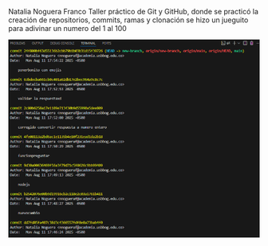 Natalia Noguera Franco
Taller práctico de Git y GitHub, donde se practicó la creación de repositorios, commits, ramas y clonación se hizo un jueguito para adivinar un numero del 1 al 100

![Historial de commits](gitlog.png)
